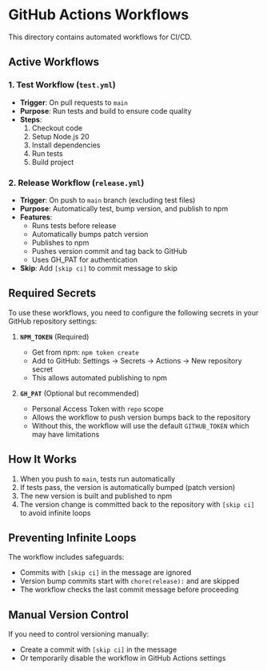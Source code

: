 # GitHub Actions Workflows

This directory contains automated workflows for CI/CD.

## Active Workflows

### 1. Test Workflow (`test.yml`)
- **Trigger**: On pull requests to `main`
- **Purpose**: Run tests and build to ensure code quality
- **Steps**:
  1. Checkout code
  2. Setup Node.js 20
  3. Install dependencies
  4. Run tests
  5. Build project

### 2. Release Workflow (`release.yml`)
- **Trigger**: On push to `main` branch (excluding test files)
- **Purpose**: Automatically test, bump version, and publish to npm
- **Features**:
  - Runs tests before release
  - Automatically bumps patch version
  - Publishes to npm
  - Pushes version commit and tag back to GitHub
  - Uses GH_PAT for authentication
- **Skip**: Add `[skip ci]` to commit message to skip

## Required Secrets

To use these workflows, you need to configure the following secrets in your GitHub repository settings:

1. **`NPM_TOKEN`** (Required)
   - Get from npm: `npm token create`
   - Add to GitHub: Settings → Secrets → Actions → New repository secret
   - This allows automated publishing to npm

2. **`GH_PAT`** (Optional but recommended)
   - Personal Access Token with `repo` scope
   - Allows the workflow to push version bumps back to the repository
   - Without this, the workflow will use the default `GITHUB_TOKEN` which may have limitations

## How It Works

1. When you push to `main`, tests run automatically
2. If tests pass, the version is automatically bumped (patch version)
3. The new version is built and published to npm
4. The version change is committed back to the repository with `[skip ci]` to avoid infinite loops

## Preventing Infinite Loops

The workflow includes safeguards:
- Commits with `[skip ci]` in the message are ignored
- Version bump commits start with `chore(release):` and are skipped
- The workflow checks the last commit message before proceeding

## Manual Version Control

If you need to control versioning manually:
- Create a commit with `[skip ci]` in the message
- Or temporarily disable the workflow in GitHub Actions settings